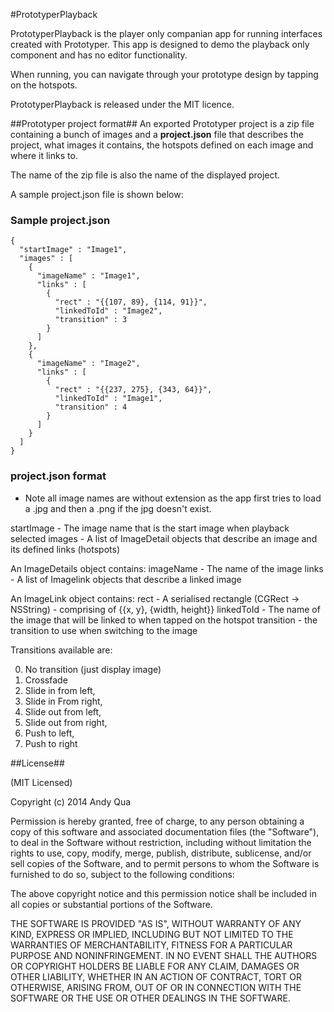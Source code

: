 #PrototyperPlayback

PrototyperPlayback is the player only companian app for running interfaces created with Prototyper. This app is designed to demo the playback only component and has no editor functionality.

When running, you can navigate through your prototype design by tapping on the hotspots.

PrototyperPlayback is released under the MIT licence.

##Prototyper project format##
An exported Prototyper project is a zip file containing a bunch of images and a **project.json** file that describes the project, what images it contains, the hotspots defined on each image and where it links to.

The name of the zip file is also the name of the displayed project.

A sample project.json file is shown below:

### Sample project.json
```
{
  "startImage" : "Image1",
  "images" : [
    {
      "imageName" : "Image1",
      "links" : [
        {
          "rect" : "{{107, 89}, {114, 91}}",
          "linkedToId" : "Image2",
          "transition" : 3
        }
      ]
    },
    {
      "imageName" : "Image2",
      "links" : [
        {
          "rect" : "{{237, 275}, {343, 64}}",
          "linkedToId" : "Image1",
          "transition" : 4
        }
      ]
    }
  ]
}
```

### project.json format
- Note all image names are without extension as the app first tries to load a .jpg and then a .png if the jpg doesn't exist.

startImage - The image name that is the start image when playback selected
images - A list of ImageDetail objects that describe an image and its defined links (hotspots)

An ImageDetails object contains:
imageName - The name of the image
links - A list of Imagelink objects that describe a linked image

An ImageLink object contains:
rect - A serialised rectangle (CGRect -> NSString) - comprising of {{x, y}, {width, height}}
linkedToId - The name of the image that will be linked to when tapped on the hotspot
transition - the transition to use when switching to the image

Transitions available are:

0. No transition (just display image)
1. Crossfade
2. Slide in from left,
3. Slide in From right,
4. Slide out from left,
5. Slide out from right,
6. Push to left,
7. Push to right

##License##

(MIT Licensed)

Copyright (c) 2014 Andy Qua

Permission is hereby granted, free of charge, to any person obtaining a copy of this software and associated documentation files (the "Software"), to deal in the Software without restriction, including without limitation the rights to use, copy, modify, merge, publish, distribute, sublicense, and/or sell copies of the Software, and to permit persons to whom the Software is furnished to do so, subject to the following conditions:

The above copyright notice and this permission notice shall be included in all copies or substantial portions of the Software.

THE SOFTWARE IS PROVIDED "AS IS", WITHOUT WARRANTY OF ANY KIND, EXPRESS OR IMPLIED, INCLUDING BUT NOT LIMITED TO THE WARRANTIES OF MERCHANTABILITY, FITNESS FOR A PARTICULAR PURPOSE AND NONINFRINGEMENT. IN NO EVENT SHALL THE AUTHORS OR COPYRIGHT HOLDERS BE LIABLE FOR ANY CLAIM, DAMAGES OR OTHER LIABILITY, WHETHER IN AN ACTION OF CONTRACT, TORT OR OTHERWISE, ARISING FROM, OUT OF OR IN CONNECTION WITH THE SOFTWARE OR THE USE OR OTHER DEALINGS IN THE SOFTWARE.
